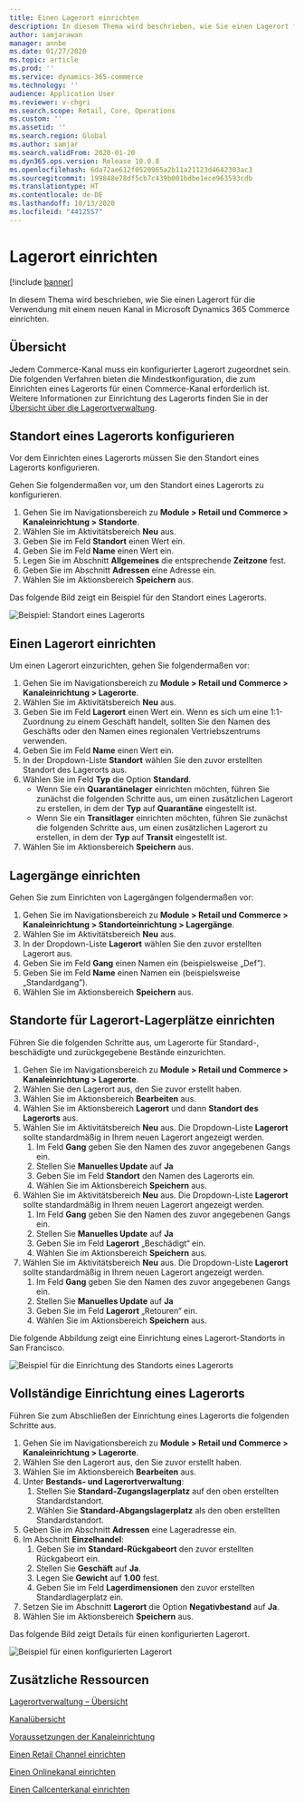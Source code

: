 ```yaml
---
title: Einen Lagerort einrichten
description: In diesem Thema wird beschrieben, wie Sie einen Lagerort für die Verwendung mit einem neuen Kanal in Microsoft Dynamics 365 Commerce einrichten.
author: samjarawan
manager: annbe
ms.date: 01/27/2020
ms.topic: article
ms.prod: ''
ms.service: dynamics-365-commerce
ms.technology: ''
audience: Application User
ms.reviewer: v-chgri
ms.search.scope: Retail, Core, Operations
ms.custom: ''
ms.assetid: ''
ms.search.region: Global
ms.author: samjar
ms.search.validFrom: 2020-01-20
ms.dyn365.ops.version: Release 10.0.8
ms.openlocfilehash: 6da72ae612f0520965a2b11a21123d4642303ac3
ms.sourcegitcommit: 199848e78df5cb7c439b001bdbe1ece963593cdb
ms.translationtype: HT
ms.contentlocale: de-DE
ms.lasthandoff: 10/13/2020
ms.locfileid: "4412557"
---
```

# <a name="warehouse-set-up"></a>Lagerort einrichten


[!include [banner](includes/banner.md)]

In diesem Thema wird beschrieben, wie Sie einen Lagerort für die Verwendung mit einem neuen Kanal in Microsoft Dynamics 365 Commerce einrichten.

## <a name="overview"></a>Übersicht

Jedem Commerce-Kanal muss ein konfigurierter Lagerort zugeordnet sein. Die folgenden Verfahren bieten die Mindestkonfiguration, die zum Einrichten eines Lagerorts für einen Commerce-Kanal erforderlich ist. Weitere Informationen zur Einrichtung des Lagerorts finden Sie in der [Übersicht über die Lagerortverwaltung](../supply-chain/warehousing/warehouse-management-overview.md?toc=/dynamics365/commerce/toc.json).

## <a name="configure-a-warehouse-site"></a>Standort eines Lagerorts konfigurieren

Vor dem Einrichten eines Lagerorts müssen Sie den Standort eines Lagerorts konfigurieren.

Gehen Sie folgendermaßen vor, um den Standort eines Lagerorts zu konfigurieren.

1. Gehen Sie im Navigationsbereich zu **Module \> Retail und Commerce \> Kanaleinrichtung \> Standorte**.
1. Wählen Sie im Aktivitätsbereich **Neu** aus.
1. Geben Sie im Feld **Standort** einen Wert ein.
1. Geben Sie im Feld **Name** einen Wert ein.
1. Legen Sie im Abschnitt **Allgemeines** die entsprechende **Zeitzone** fest.
1. Geben Sie im Abschnitt **Adressen** eine Adresse ein.
1. Wählen Sie im Aktionsbereich **Speichern** aus.

Das folgende Bild zeigt ein Beispiel für den Standort eines Lagerorts.

![Beispiel: Standort eines Lagerorts](media/warehouse-site.png)

## <a name="set-up-a-warehouse"></a>Einen Lagerort einrichten

Um einen Lagerort einzurichten, gehen Sie folgendermaßen vor:

1. Gehen Sie im Navigationsbereich zu **Module \> Retail und Commerce \> Kanaleinrichtung \> Lagerorte**.
1. Wählen Sie im Aktivitätsbereich **Neu** aus.
1. Geben Sie im Feld **Lagerort** einen Wert ein.  Wenn es sich um eine 1:1-Zuordnung zu einem Geschäft handelt, sollten Sie den Namen des Geschäfts oder den Namen eines regionalen Vertriebszentrums verwenden.
1. Geben Sie im Feld **Name** einen Wert ein.
1. In der Dropdown-Liste **Standort** wählen Sie den zuvor erstellten Standort des Lagerorts aus.
1. Wählen Sie im Feld **Typ** die Option **Standard**.
    - Wenn Sie ein **Quarantänelager** einrichten möchten, führen Sie zunächst die folgenden Schritte aus, um einen zusätzlichen Lagerort zu erstellen, in dem der **Typ** auf **Quarantäne** eingestellt ist.
    - Wenn Sie ein **Transitlager** einrichten möchten, führen Sie zunächst die folgenden Schritte aus, um einen zusätzlichen Lagerort zu erstellen, in dem der **Typ** auf **Transit** eingestellt ist.
1. Wählen Sie im Aktionsbereich **Speichern** aus.

## <a name="set-up-inventory-aisles"></a>Lagergänge einrichten

Gehen Sie zum Einrichten von Lagergängen folgendermaßen vor:

1. Gehen Sie im Navigationsbereich zu **Module \> Retail und Commerce \> Kanaleinrichtung \> Standorteinrichtung \> Lagergänge**.
1. Wählen Sie im Aktivitätsbereich **Neu** aus.
1. In der Dropdown-Liste **Lagerort** wählen Sie den zuvor erstellten Lagerort aus.
1. Geben Sie im Feld **Gang** einen Namen ein (beispielsweise „Def”).
1. Geben Sie im Feld **Name** einen Namen ein (beispielsweise „Standardgang”).
1. Wählen Sie im Aktionsbereich **Speichern** aus.

## <a name="set-up-warehouse-inventory-locations"></a>Standorte für Lagerort-Lagerplätze einrichten

Führen Sie die folgenden Schritte aus, um Lagerorte für Standard-, beschädigte und zurückgegebene Bestände einzurichten.

1. Gehen Sie im Navigationsbereich zu **Module \> Retail und Commerce \> Kanaleinrichtung \> Lagerorte**.
1. Wählen Sie den Lagerort aus, den Sie zuvor erstellt haben.
1. Wählen Sie im Aktionsbereich **Bearbeiten** aus.
1. Wählen Sie im Aktionsbereich **Lagerort** und dann **Standort des Lagerorts** aus.
1. Wählen Sie im Aktivitätsbereich **Neu** aus. Die Dropdown-Liste **Lagerort** sollte standardmäßig in Ihrem neuen Lagerort angezeigt werden.
    1. Im Feld **Gang** geben Sie den Namen des zuvor angegebenen Gangs ein. 
    1. Stellen Sie **Manuelles Update** auf **Ja**
    1. Geben Sie im Feld **Standort** den Namen des Lagerorts ein.
    1. Wählen Sie im Aktionsbereich **Speichern** aus.
 1. Wählen Sie im Aktivitätsbereich **Neu** aus.  Die Dropdown-Liste **Lagerort** sollte standardmäßig in Ihrem neuen Lagerort angezeigt werden.
    1. Im Feld **Gang** geben Sie den Namen des zuvor angegebenen Gangs ein.  
    1. Stellen Sie **Manuelles Update** auf **Ja**
    1. Geben Sie im Feld **Lagerort** „Beschädigt“ ein.
    1. Wählen Sie im Aktionsbereich **Speichern** aus.
 1. Wählen Sie im Aktivitätsbereich **Neu** aus.  Die Dropdown-Liste **Lagerort** sollte standardmäßig in Ihrem neuen Lagerort angezeigt werden.
    1. Im Feld **Gang** geben Sie den Namen des zuvor angegebenen Gangs ein. 
    1. Stellen Sie **Manuelles Update** auf **Ja**
    1. Geben Sie im Feld **Lagerort** „Retouren“ ein.
    1. Wählen Sie im Aktionsbereich **Speichern** aus.
    
Die folgende Abbildung zeigt eine Einrichtung eines Lagerort-Standorts in San Francisco.

![Beispiel für die Einrichtung des Standorts eines Lagerorts](media/warehouse-inventory-locations.png)
    
## <a name="complete-warehouse-setup"></a>Vollständige Einrichtung eines Lagerorts

Führen Sie zum Abschließen der Einrichtung eines Lagerorts die folgenden Schritte aus.

1. Gehen Sie im Navigationsbereich zu **Module \> Retail und Commerce \> Kanaleinrichtung \> Lagerorte**.
1. Wählen Sie den Lagerort aus, den Sie zuvor erstellt haben.
1. Wählen Sie im Aktionsbereich **Bearbeiten** aus.
1. Unter **Bestands- und Lagerortverwaltung**:
    1. Stellen Sie **Standard-Zugangslagerplatz** auf den oben erstellten Standardstandort.
    1. Wählen Sie **Standard-Abgangslagerplatz** als den oben erstellten Standardstandort.
1. Geben Sie im Abschnitt **Adressen** eine Lageradresse ein.
1. Im Abschnitt **Einzelhandel**: 
    1. Geben Sie im **Standard-Rückgabeort** den zuvor erstellten Rückgabeort ein.
    1. Stellen Sie **Geschäft** auf **Ja**.
    1. Legen Sie **Gewicht** auf **1.00** fest. 
    1. Geben Sie im Feld **Lagerdimensionen** den zuvor erstellten Standardlagerplatz ein.
1. Setzen Sie im Abschnitt **Lagerort** die Option **Negativbestand** auf **Ja**.
1. Wählen Sie im Aktionsbereich **Speichern** aus.

Das folgende Bild zeigt Details für einen konfigurierten Lagerort.

![Beispiel für einen konfigurierten Lagerort](media/warehouse-sample.png)

## <a name="additional-resources"></a>Zusätzliche Ressourcen

[Lagerortverwaltung – Übersicht](../supply-chain/warehousing/warehouse-management-overview.md?toc=/dynamics365/commerce/toc.json)

[Kanalübersicht](channels-overview.md)

[Voraussetzungen der Kanaleinrichtung](channels-prerequisites.md)

[Einen Retail Channel einrichten](channel-setup-retail.md)
    
[Einen Onlinekanal einrichten](channel-setup-online.md)

[Einen Callcenterkanal einrichten](channel-setup-callcenter.md)





